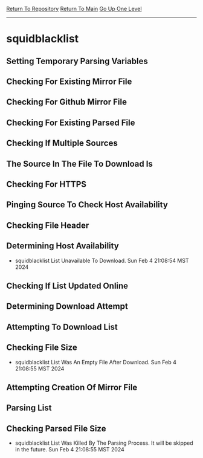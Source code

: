 [Return To Repository](https://github.com/DigitalWarrior/piholeparser/)
[Return To Main](https://github.com/DigitalWarrior/piholeparser/blob/master/RecentRunLogs/Mainlog.md)
[Go Up One Level](https://github.com/DigitalWarrior/piholeparser/blob/master/RecentRunLogs/TopLevelScripts/30-Processing-External-Blacklists.md)
____________________________________
# squidblacklist
## Setting Temporary Parsing Variables
## Checking For Existing Mirror File
## Checking For Github Mirror File
## Checking For Existing Parsed File
## Checking If Multiple Sources
## The Source In The File To Download Is
## Checking For HTTPS
## Pinging Source To Check Host Availability
## Checking File Header
## Determining Host Availability
* squidblacklist List Unavailable To Download. Sun Feb  4 21:08:54 MST 2024
## Checking If List Updated Online
## Determining Download Attempt
## Attempting To Download List
## Checking File Size
* squidblacklist List Was An Empty File After Download. Sun Feb  4 21:08:55 MST 2024
## Attempting Creation Of Mirror File
## Parsing List
## Checking Parsed File Size
* squidblacklist List Was Killed By The Parsing Process. It will be skipped in the future. Sun Feb  4 21:08:55 MST 2024

